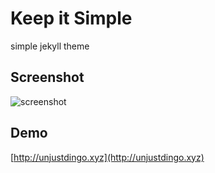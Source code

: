 Keep it Simple
==============

simple jekyll theme  


Screenshot
-----------------
![screenshot][screenshot]


Demo
---------
[http://unjustdingo.xyz](http://unjustdingo.xyz)


[screenshot]:https://raw.githubusercontent.com/theRealc2c2/KeepItSimple/master/screenshot.jpg "screenshot"
